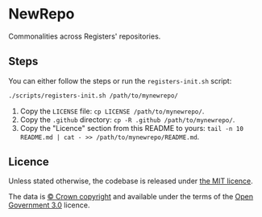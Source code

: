 # NewRepo

Commonalities across Registers' repositories.


## Steps

You can either follow the steps or run the `registers-init.sh` script:

```sh
./scripts/registers-init.sh /path/to/mynewrepo/
```

1. Copy the `LICENSE` file: `cp LICENSE /path/to/mynewrepo/`.
2. Copy the `.github` directory: `cp -R .github /path/to/mynewrepo/`.
3. Copy the "Licence" section from this README to yours: `tail -n 10 README.md | cat - >> /path/to/mynewrepo/README.md`.

## Licence

Unless stated otherwise, the codebase is released under [the MIT licence](./LICENSE).

The data is [© Crown
copyright](http://www.nationalarchives.gov.uk/information-management/re-using-public-sector-information/copyright-and-re-use/crown-copyright/)
and available under the terms of the [Open Government
3.0](https://www.nationalarchives.gov.uk/doc/open-government-licence/version/3/)
licence.
